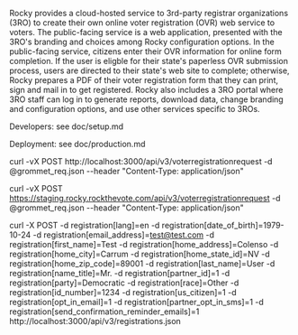 Rocky provides a cloud-hosted service to 3rd-party registrar organizations (3RO) to create their own online voter registration (OVR) web service to voters. The public-facing service is a web application, presented with the 3RO's branding and choices among Rocky configuration options. In the public-facing service, citizens enter their OVR information for online form completion. If the user is eligble for their state's paperless OVR submission process, users are directed to their state's web site to complete; otherwise, Rocky prepares a PDF of their voter registration form that they can print, sign and mail in to get registered. Rocky also includes a 3RO portal where 3RO staff can log in to generate reports, download data, change branding and configuration options, and use other services specific to 3ROs.

Developers: see doc/setup.md

Deployment: see doc/production.md


curl -vX POST http://localhost:3000/api/v3/voterregistrationrequest -d @grommet_req.json --header "Content-Type: application/json"

curl -vX POST https://staging.rocky.rockthevote.com/api/v3/voterregistrationrequest -d @grommet_req.json --header "Content-Type: application/json"



curl -X POST -d registration[lang]=en -d registration[date_of_birth]=1979-10-24 -d registration[email_address]=test@test.com -d registration[first_name]=Test -d registration[home_address]=Colenso -d registration[home_city]=Carrum -d registration[home_state_id]=NV -d registration[home_zip_code]=89001 -d registration[last_name]=User -d registration[name_title]=Mr. -d registration[partner_id]=1 -d registration[party]=Democratic -d registration[race]=Other -d registration[id_number]=1234 -d registration[us_citizen]=1 -d registration[opt_in_email]=1 -d registration[partner_opt_in_sms]=1 -d registration[send_confirmation_reminder_emails]=1 http://localhost:3000/api/v3/registrations.json